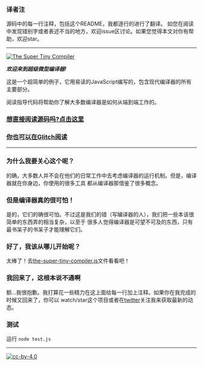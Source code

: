 
### 译者注

源码中的每一行注释，包括这个README，我都逐行的进行了翻译。
如您在阅读中发现错别字或者表述不当的地方，欢迎issue区讨论。如果您觉得本文对你有帮助，欢迎star。

---


[![The Super Tiny Compiler](https://cloud.githubusercontent.com/assets/952783/21579290/5755288a-cf75-11e6-90e0-029529a44a38.png)](the-super-tiny-compiler.js)

***欢迎来到超级微型编译器!***

这是一个超简单的例子，它用易读的JavaScript编写的，包含现代编译器的所有主要部分。

阅读指导代码将帮助你了解大多数编译器是如何从端到端工作的。

### [想直接阅读源码吗?点击这里](the-super-tiny-compiler.js)

### [你也可以在Glitch阅读](https://the-super-tiny-compiler.glitch.me/)

---

### 为什么我要关心这个呢？

的确，大多数人并不会在他们的日常工作中去考虑编译器的运行机制。但是，编译器就在你身边，你使用的很多工具
都从编译器那借鉴了很多概念。

### 但是编译器真的很可怕！

是的，它们的确很可怕。不过这是我们的错（写编译器的人），我们把一些本该很简单的东西弄的相当复杂，以至于
很多人觉得编译器是可望不可及的东西，只有最书呆子的书呆子才能理解它们。

### 好了，我该从哪儿开始呢？

太棒了！去[the-super-tiny-compiler.js](the-super-tiny-compiler.js)文件看看吧！

### 我回来了，这根本说不通啊

额...我很抱歉。我打算花一些精力在这上面给每一行加上注释。如果你在我完成的时候又回来了，你可以
watch/star这个项目或者在[twitter](https://twitter.com/thejameskyle)关注我来获取最新的动态。

### 测试

运行 `node test.js`

---

[![cc-by-4.0](https://licensebuttons.net/l/by/4.0/80x15.png)](http://creativecommons.org/licenses/by/4.0/)

